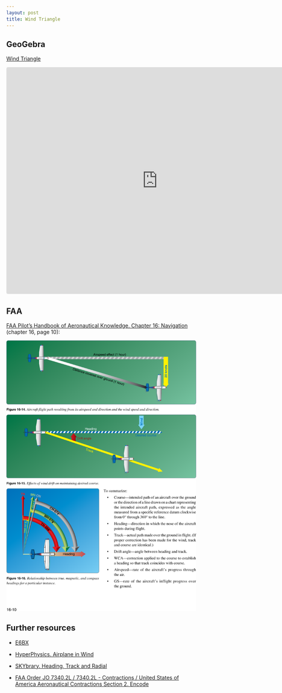 ```yaml
---
layout: post
title: Wind Triangle
---
```


## GeoGebra

[Wind Triangle](https://www.geogebra.org/calculator/d75ac58x)

<iframe src="https://www.geogebra.org/calculator/d75ac58x?embed" width="800" height="600" allowfullscreen style="border: 1px solid #e4e4e4;border-radius: 4px;" frameborder="0"></iframe>

## FAA

[FAA Pilot’s Handbook of Aeronautical Knowledge. Chapter 16: Navigation](https://www.faa.gov/regulations_policies/handbooks_manuals/aviation/phak/) (chapter 16, page 10):

![PHAK 16-10](/assets/geogebra/phak1610.png)

## Further resources

- [E6BX](https://e6bx.com/e6b/)

- [HyperPhysics. Airplane in Wind](http://hyperphysics.phy-astr.gsu.edu/hbase/airpw.html)

- [SKYbrary. Heading, Track and Radial](https://skybrary.aero/articles/heading-track-and-radial)

- [FAA Order JO 7340.2L / 7340.2L - Contractions / United States of America Aeronautical Contractions Section 2. Encode](https://www.faa.gov/air_traffic/publications/atpubs/cnt_html/chap2_section_2.html)